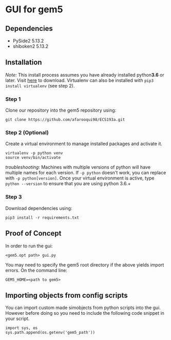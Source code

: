 # GUI for gem5

## Dependencies
* PySide2 5.13.2
* shiboken2 5.13.2


## Installation
*Note:* This install process assumes you have already installed python**3.6** or later. Visit [here](https://www.python.org/downloads/release/python-375/) to download. Virtualenv can also be installed with ```pip3 install virtualenv``` (see step 2).

### Step 1
Clone our repository into the gem5 repository using:

    git clone https://github.com/afarooqui98/ECS193a.git

### Step 2 (Optional)
Create a virtual environment to manage installed packages and activate it.

    virtualenv -p python venv
    source venv/bin/activate



*troubleshooting:* Machines with multiple versions of python will have multiple names for each version. If ```-p python``` doesn't work, you can replace with ```-p python[version]```. Once your virtual environment is active, type ```python --version``` to ensure that you are using python 3.6.+

### Step 3
Download dependencies using:

    pip3 install -r requirements.txt


## Proof of Concept
In order to run the gui:

    <gem5.opt path> gui.py

You may need to specify the gem5 root directory if the above yields import errors. On the command line:

    GEM5_HOME=<path to gem5>
    
## Importing objects from config scripts
You can import custom made simobjects from python scripts into the gui. However before doing so you need to include the following code snippet in your script. 

    import sys, os
    sys.path.append(os.getenv('gem5_path'))
